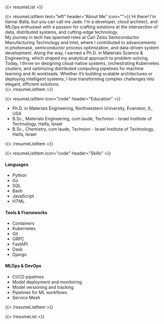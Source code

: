 

<br>
<br>
<br>

{{< resumeList >}}

{{< resumeListItem text="left" header="About Me" icon="">}}
Hi there! I’m Itamar Balla, but you can call me Jade. I’m a developer, cloud architect, and MLOps enthusiast with a passion for crafting solutions at the intersection of data, distributed systems, and cutting-edge technology.<br>
My journey in tech has spanned roles at Carl Zeiss Semiconductor Manufacturing Technology and Intel, where I contributed to advancements in photomask, semiconductor process optimization, and data-driven system development. Along the way, I earned a Ph.D. in Materials Science & Engineering, which shaped my analytical approach to problem-solving. Today, I thrive on designing cloud-native systems, orchestrating Kubernetes clusters, and optimizing distributed computing pipelines for machine learning and AI workloads. Whether it’s building scalable architectures or deploying intelligent systems, I love transforming complex challenges into elegant, efficient solutions.<br>
{{< /resumeListItem >}}


{{< resumeListItem icon="code" header="Education" >}}
<ul>
    <li>Ph.D. in Materials Engineering, Northwestern University, Evanston, IL, USA</li>
    <li>B.Sc., Materials Engineering, cum laude, Technion - Israel Institute of Technology, Haifa, Israel</li>
    <li>B.Sc., Chemistry, cum laude, Technion - Israel Institute of Technology, Haifa, Israel</li>
</ul>
{{< /resumeListItem >}}

{{< resumeListItem icon="code" header="Skills" >}}
<div class="grid grid-cols-1 md:grid-cols-3 gap-4 w-full">
    <div class="mb-4 md:mb-0">
        <h4 class="font-bold mb-2">Languages</h4>
        <ul class="list-none p-0">
            <li>Python</li>
            <li>Go</li>
            <li>SQL</li>
            <li>Bash</li>
            <li>JavaScript</li>
            <li>HTML</li>
        </ul>
    </div>
    <div class="mb-4 md:mb-0">
        <h4 class="font-bold mb-2">Tools & Frameworks</h4>
        <ul class="list-none p-0">
            <li>Containers</li>
            <li>Kubernetes</li>
            <li>Git</li>
            <li>GRPC</li>
            <li>FastAPI</li>
            <li>Dask</li>
            <li>Django</li>
        </ul>
    </div>
    <div class="mb-4 md:mb-0">
        <h4 class="font-bold mb-2">MLOps & DevOps</h4>
        <ul class="list-none p-0">
            <li>CI/CD pipelines</li>
            <li>Model deployment and monitoring</li>
            <li>Model versioning and tracking</li>
            <li>Pipelines for ML workflows</li>
            <li>Service Mesh</li>
        </ul>
    </div>
</div>
{{< /resumeListItem >}}

{{< /resumeList >}}
